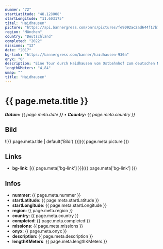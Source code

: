 ```yaml
---
nummer: "72"
startLatitude: "48.128008"
startLongitude: "11.603175"
titel: "Haidhausen"
picture: "https://api.bannergress.com/bnrs/pictures/fe9092ac2ad644f17b79b9582078508e"
region: "München"
country: "Deutschland"
completed: "2022"
missions: "12"
date: "2017"
bg-link: "https://bannergress.com/banner/haidhausen-930a"
onyx: "0"
description: "Eine Tour durch Haidhausen vom Ostbahnhof zum deutschen Museum"
lengthKMeters: "4,84"
umap: ""
title: "Haidhausen"
---
```


# {{ page.meta.title }}
_**Datum:** {{ page.meta.date }} • **Country:** {{ page.meta.country }}_

## Bild
![{{ page.meta.title | default('Bild') }}]({{ page.meta.picture }})

## Links
- **bg-link**: [{{ page.meta['bg-link'] }}]({{ page.meta['bg-link'] }})

## Infos
- **nummer**: {{ page.meta.nummer }}
- **startLatitude**: {{ page.meta.startLatitude }}
- **startLongitude**: {{ page.meta.startLongitude }}
- **region**: {{ page.meta.region }}
- **country**: {{ page.meta.country }}
- **completed**: {{ page.meta.completed }}
- **missions**: {{ page.meta.missions }}
- **onyx**: {{ page.meta.onyx }}
- **description**: {{ page.meta.description }}
- **lengthKMeters**: {{ page.meta.lengthKMeters }}

